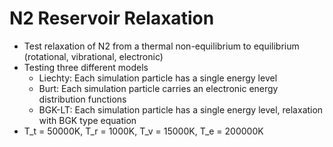 # N2 Reservoir Relaxation
* Test relaxation of N2 from a thermal non-equilibrium to equilibrium (rotational, vibrational, electronic)
* Testing three different models
  * Liechty: Each simulation particle has a single energy level
  * Burt: Each simulation particle carries an electronic energy distribution functions
  * BGK-LT: Each simulation particle has a single energy level, relaxation with BGK type equation
* T_t = 50000K, T_r = 1000K, T_v = 15000K, T_e = 200000K
